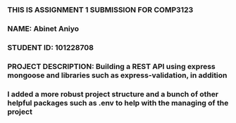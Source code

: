 ### THIS IS ASSIGNMENT 1 SUBMISSION FOR COMP3123 
### NAME: Abinet Aniyo
### STUDENT ID: 101228708

### PROJECT DESCRIPTION: Building a REST API using express mongoose and libraries such as express-validation, in addition
### I added a more robust project structure and a bunch of other helpful packages such as .env to help with the managing of the project